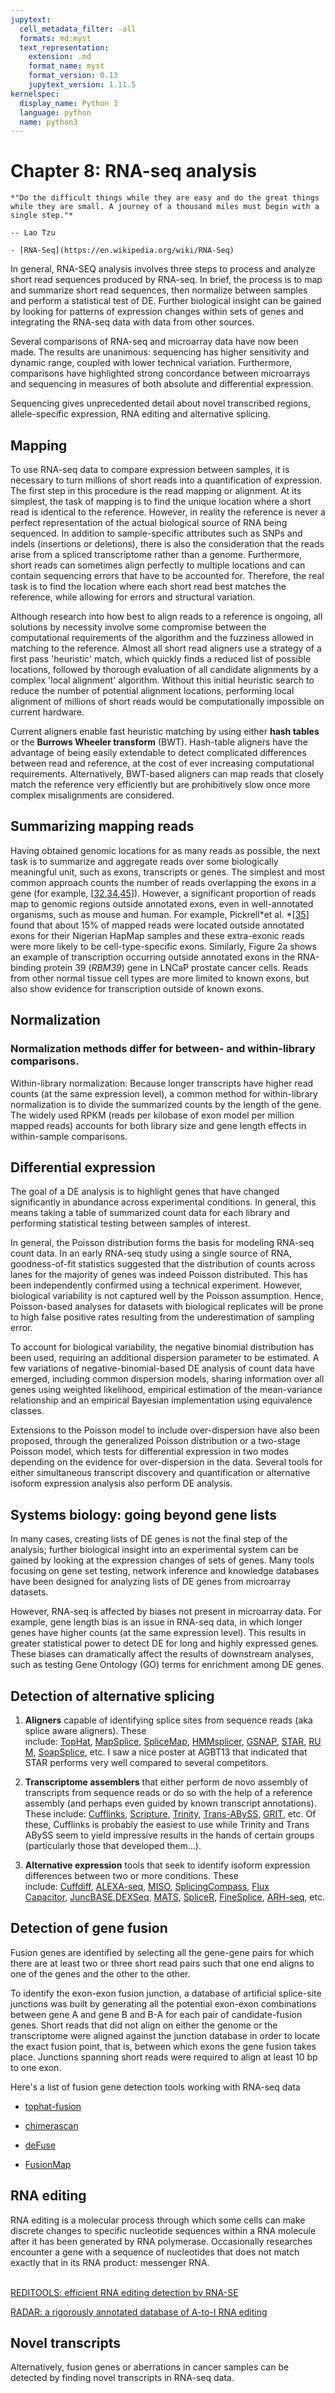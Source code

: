 ```yaml
---
jupytext:
  cell_metadata_filter: -all
  formats: md:myst
  text_representation:
    extension: .md
    format_name: myst
    format_version: 0.13
    jupytext_version: 1.11.5
kernelspec:
  display_name: Python 3
  language: python
  name: python3
---
```



# Chapter 8: RNA-seq analysis

```{epigraph}
*"Do the difficult things while they are easy and do the great things while they are small. A journey of a thousand miles must begin with a single step."*

-- Lao Tzu
```

```{seealso}
- [RNA-Seq](https://en.wikipedia.org/wiki/RNA-Seq)
```

In general, RNA-SEQ analysis involves three steps to process and analyze short read sequences produced by RNA-seq. In brief, the process is to map and summarize short read sequences, then normalize between samples and perform a statistical test of DE. Further biological insight can be gained by looking for patterns of expression changes within sets of genes and integrating the RNA-seq data with data from other sources.

Several comparisons of RNA-seq and microarray data have now been made.
The results are unanimous: sequencing has higher sensitivity and dynamic
range, coupled with lower technical variation. Furthermore, comparisons
have highlighted strong concordance between microarrays and sequencing
in measures of both absolute and differential expression.

Sequencing gives unprecedented detail about novel transcribed regions,
allele-specific expression, RNA editing and alternative splicing.

## Mapping 

To use RNA-seq data to compare expression between samples, it is
necessary to turn millions of short reads into a quantification of
expression. The first step in this procedure is the read mapping or
alignment. At its simplest, the task of mapping is to find the unique
location where a short read is identical to the reference. However, in
reality the reference is never a perfect representation of the actual
biological source of RNA being sequenced. In addition to sample-specific
attributes such as SNPs and indels (insertions or deletions), there is
also the consideration that the reads arise from a spliced transcriptome
rather than a genome. Furthermore, short reads can sometimes align
perfectly to multiple locations and can contain sequencing errors that
have to be accounted for. Therefore, the real task is to find the
location where each short read best matches the reference, while
allowing for errors and structural variation.

Although research into how best to align reads to a reference is
ongoing, all solutions by necessity involve some compromise between the
computational requirements of the algorithm and the fuzziness allowed in
matching to the reference. Almost all short read aligners use a strategy
of a first pass \'heuristic\' match, which quickly finds a reduced list
of possible locations, followed by thorough evaluation of all candidate
alignments by a complex \'local alignment\' algorithm. Without this
initial heuristic search to reduce the number of potential alignment
locations, performing local alignment of millions of short reads would
be computationally impossible on current hardware.

Current aligners enable fast heuristic matching by using either **hash
tables** or the **Burrows Wheeler transform** (BWT). Hash-table aligners
have the advantage of being easily extendable to detect complicated
differences between read and reference, at the cost of ever increasing
computational requirements. Alternatively, BWT-based aligners can map
reads that closely match the reference very efficiently but are
prohibitively slow once more complex misalignments are considered.

## Summarizing mapping reads

Having obtained genomic locations for as many reads as possible, the
next task is to summarize and aggregate reads over some biologically
meaningful unit, such as exons, transcripts or genes. The simplest and
most common approach counts the number of reads overlapping the exons in
a gene (for example,
\[[32](http://www.ncbi.nlm.nih.gov/pmc/articles/PMC3046478/#B32),[34](http://www.ncbi.nlm.nih.gov/pmc/articles/PMC3046478/#B34),[45](http://www.ncbi.nlm.nih.gov/pmc/articles/PMC3046478/#B45)\]).
However, a significant proportion of reads map to genomic regions
outside annotated exons, even in well-annotated organisms, such as mouse
and human. For example, Pickrell*et
al. *\[[35](http://www.ncbi.nlm.nih.gov/pmc/articles/PMC3046478/#B35)\]
found that about 15% of mapped reads were located outside annotated
exons for their Nigerian HapMap samples and these extra-exonic reads
were more likely to be cell-type-specific exons. Similarly,
Figure 2a shows an example of transcription occurring outside annotated
exons in the RNA-binding protein 39 (*RBM39*) gene in LNCaP prostate
cancer cells. Reads from other normal tissue cell types are more limited
to known exons, but also show evidence for transcription outside of
known exons.

## Normalization

### Normalization methods differ for between- and within-library comparisons.

Within-library normalization: Because longer transcripts have higher
read counts (at the same expression level), a common method for
within-library normalization is to divide the summarized counts by the
length of the gene. The widely used RPKM (reads per kilobase of exon
model per million mapped reads) accounts for both library size and gene
length effects in within-sample comparisons.

## Differential expression

The goal of a DE analysis is to highlight genes that have changed significantly in abundance across experimental conditions. In general, this means taking a table of summarized count data for each library and performing statistical testing between samples of interest.

In general, the Poisson distribution forms the basis for modeling
RNA-seq count data. In an early RNA-seq study using a single source of
RNA, goodness-of-fit statistics suggested that the distribution of
counts across lanes for the majority of genes was indeed Poisson
distributed. This has been independently confirmed using a technical
experiment. However, biological variability is not captured well by the
Poisson assumption. Hence, Poisson-based analyses for datasets with
biological replicates will be prone to high false positive rates
resulting from the underestimation of sampling error.

To account for biological variability, the negative binomial
distribution has been used, requiring an additional dispersion parameter
to be estimated. A few variations of negative-binomial-based DE analysis
of count data have emerged, including common dispersion models, sharing
information over all genes using weighted likelihood, empirical
estimation of the mean-variance relationship and an empirical Bayesian
implementation using equivalence classes.

Extensions to the Poisson model to include over-dispersion have also
been proposed, through the generalized Poisson distribution or a
two-stage Poisson model, which tests for differential expression in two
modes depending on the evidence for over-dispersion in the data. Several
tools for either simultaneous transcript discovery and quantification or
alternative isoform expression analysis also perform DE analysis.

## Systems biology: going beyond gene lists

In many cases, creating lists of DE genes is not the final step of the
analysis; further biological insight into an experimental system can be
gained by looking at the expression changes of sets of genes. Many tools
focusing on gene set testing, network inference and knowledge databases
have been designed for analyzing lists of DE genes from microarray
datasets.

However, RNA-seq is affected by biases not present in microarray data.
For example, gene length bias is an issue in RNA-seq data, in which
longer genes have higher counts (at the same expression level). This
results in greater statistical power to detect DE for long and highly
expressed genes. These biases can dramatically affect the results of
downstream analyses, such as testing Gene Ontology (GO) terms for
enrichment among DE genes.

## Detection of alternative splicing

1.  **Aligners** capable of identifying splice sites from sequence reads
    (aka splice aware aligners). These
    include: [TopHat](http://tophat.cbcb.umd.edu/), [MapSplice](http://www.netlab.uky.edu/p/bioinfo/MapSplice), [SpliceMap](http://www.stanford.edu/group/wonglab/SpliceMap/), [HMMsplicer](http://derisilab.ucsf.edu/index.php?software=105), [GSNAP](http://research-pub.gene.com/gmap/), [STAR](https://code.google.com/p/rna-star/), [RUM](http://cbil.upenn.edu/RUM/), [SoapSplice](http://soap.genomics.org.cn/soapsplice.html),
    etc. I saw a nice poster at AGBT13 that indicated that STAR performs
    very well compared to several competitors.

2.  **Transcriptome assemblers** that either perform de novo assembly of
    transcripts from sequence reads or do so with the help of a
    reference assembly (and perhaps even guided by known transcript
    annotations). These
    include: [Cufflinks](http://cufflinks.cbcb.umd.edu/), [Scripture](http://www.broadinstitute.org/software/scripture/), [Trinity](http://trinityrnaseq.sourceforge.net/), [Trans-ABySS](http://www.bcgsc.ca/platform/bioinfo/software/trans-abyss), [GRIT](http://grit-bio.org/),
    etc. Of these, Cufflinks is probably the easiest to use while
    Trinity and Trans ABySS seem to yield impressive results in the
    hands of certain groups (particularly those that developed
    them\...).

3.  **Alternative expression** tools that seek to identify isoform
    expression differences between two or more conditions. These
    include: [Cuffdiff](http://cufflinks.cbcb.umd.edu/manual.html#cuffdiff), [ALEXA-seq](http://www.alexaplatform.org/alexa_seq/), [MISO](http://genes.mit.edu/burgelab/miso/), [SplicingCompass](http://www.ichip.de/software/SplicingCompass.html), [Flux
    Capacitor](http://flux.sammeth.net/capacitor.html), [JuncBASE](http://compbio.berkeley.edu/proj/juncbase/Home.html),[DEXSeq](http://bioconductor.org/packages/2.11/bioc/html/DEXSeq.html), [MATS](http://rnaseq-mats.sourceforge.net/), [SpliceR](http://www.bioconductor.org/packages/2.13/bioc/html/spliceR.html), [FineSplice](http://nar.oxfordjournals.org/content/early/2014/02/25/nar.gku166.full), [ARH-seq](http://nar.oxfordjournals.org/content/early/2014/06/11/nar.gku495.full),
    etc.

## Detection of gene fusion

Fusion genes are identified by selecting all the gene-gene pairs for
which there are at least two or three short read pairs such that one end
aligns to one of the genes and the other to the other.

To identify the exon-exon fusion junction, a database of artificial
splice-site junctions was built by generating all the potential
exon-exon combinations between gene A and gene B and B-A for each pair
of candidate-fusion genes. Short reads that did not align on either the
genome or the transcriptome were aligned against the junction database
in order to locate the exact fusion point, that is, between which exons
the gene fusion takes place. Junctions spanning short reads were
required to align at least 10 bp to one exon.

Here\'s a list of fusion gene detection tools working with RNA-seq data

-   [tophat-fusion](http://tophat.cbcb.umd.edu/fusion_index.html)

-   [chimerascan](http://code.google.com/p/chimerascan/)

-   [deFuse](http://sourceforge.net/apps/mediawiki/defuse/index.php?title=Main_Page)

-   [FusionMap](http://www.omicsoft.com/fusionmap/)

## RNA editing 

RNA editing is a molecular process through which some cells can make
discrete changes to specific nucleotide sequences within a RNA molecule
after it has been generated by RNA polymerase. Occasionally researches
encounter a gene with a sequence of nucleotides that does not match
exactly that in its RNA product: messenger RNA.

[\
REDITOOLS: efficient RNA editing detection by RNA-SE](https://github.com/BioinfoUNIBA/REDItools)

[RADAR: a rigorously annotated database of A-to-I RNA editing](https://pubmed.ncbi.nlm.nih.gov/24163250/)

## Novel transcripts

Alternatively, fusion genes or aberrations in cancer samples can be
detected by finding novel transcripts in RNA-seq data.


